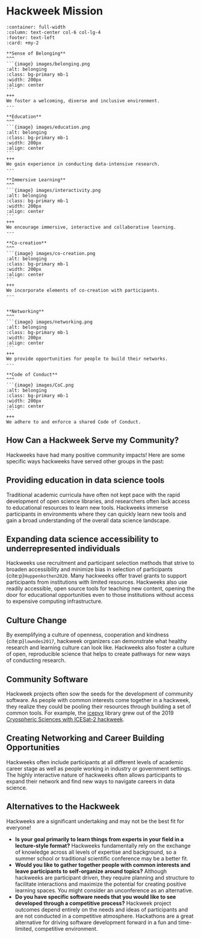 # Hackweek Mission

````{panels}
:container: full-width
:column: text-center col-6 col-lg-4
:footer: text-left
:card: +my-2

**Sense of Belonging**
^^^
```{image} images/belonging.png
:alt: belonging
:class: bg-primary mb-1
:width: 200px
:align: center
```
+++
We foster a welcoming, diverse and inclusive environment.
---

**Education**
^^^
```{image} images/education.png
:alt: belonging
:class: bg-primary mb-1
:width: 200px
:align: center
```
+++
We gain experience in conducting data-intensive research.
---

**Immersive Learning**
^^^
```{image} images/interactivity.png
:alt: belonging
:class: bg-primary mb-1
:width: 200px
:align: center
```
+++
We encourage immersive, interactive and collaborative learning.
---

**Co-creation**
^^^
```{image} images/co-creation.png
:alt: belonging
:class: bg-primary mb-1
:width: 200px
:align: center
```
+++
We incorporate elements of co-creation with participants.
---


**Networking**
^^^
```{image} images/networking.png
:alt: belonging
:class: bg-primary mb-1
:width: 200px
:align: center
```
+++
We provide opportunities for people to build their networks.
---

**Code of Conduct**
^^^
```{image} images/CoC.png
:alt: belonging
:class: bg-primary mb-1
:width: 200px
:align: center
```
+++
We adhere to and enforce a shared Code of Conduct.
````

## How Can a Hackweek Serve my Community?

Hackweeks have had many positive community impacts! Here are some specific ways hackweeks have served other groups in the past:

## Providing education in data science tools

Traditional academic curricula have often not kept pace with the rapid development of open science libraries, and researchers often lack access to educational resources to learn new tools. Hackweeks immerse participants in environments where they can quickly learn new tools and gain a broad understanding of the overall data science landscape.

## Expanding data science accessibility to underrepresented individuals

Hackweeks use recruitment and participant selection methods that strive to broaden accessibility and minimize bias in selection of participants {cite:p}`Huppenkothen2020`. Many hackweeks offer travel grants to support participants from institutions with limited resources. Hackweeks also use readily accessible, open source tools for teaching new content, opening the door for educational opportunities even to those institutions without access to expensive computing infrastructure.

## Culture Change

By exemplifying a culture of openness, cooperation and kindness {cite:p}`lowndes2017`, hackweek organizers can demonstrate what healthy research and learning culture can look like. Hackweeks also foster a culture of open, reproducible science that helps to create pathways for new ways of conducting research.

## Community Software

Hackweek projects often sow the seeds for the development of community software. As people with common interests come together in a hackweek, they realize they could be pooling their resources through building a set of common tools. For example, the [icepyx](https://icepyx.readthedocs.io/en/latest/) library grew out of the 2019 [Cryospheric Sciences with ICESat-2 hackweek](https://icesat-2hackweek.github.io).

## Creating Networking and Career Building Opportunities

Hackweeks often include participants at all different levels of academic career stage as well as people working in industry or government settings. The highly interactive nature of hackweeks often allows participants to expand their network and find new ways to navigate careers in data science.

## Alternatives to the Hackweek

Hackweeks are a significant undertaking and may not be the best fit for everyone!

* **Is your goal primarily to learn things from experts in your field in a lecture-style format?** Hackweeks fundamentally rely on the exchange of knowledge across all levels of expertise and background, so a summer school or traditional scientific conference may be a better fit.
* **Would you like to gather together people with common interests and leave participants to self-organize around topics?** Although hackweeks are participant driven, they require planning and structure to facilitate interactions and maximize the potential for creating positive learning spaces. You might consider an unconference as an alternative.
* **Do you have specific software needs that you would like to see developed through a competitive process?** Hackweek project outcomes depend entirely on the needs and ideas of participants and are not conducted in a competitive atmosphere. Hackathons are a great alternative for driving software development forward in a fun and time-limited, competitive environment.
